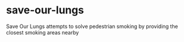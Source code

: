 # save-our-lungs
Save Our Lungs attempts to solve pedestrian smoking by providing the closest smoking areas nearby
